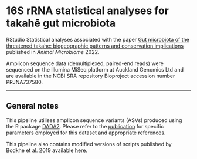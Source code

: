 # 16S rRNA statistical analyses for takahē gut microbiota

RStudio Statistical analyses associated with the paper [Gut microbiota of the threatened takahe: biogeographic patterns and conservation implications](https://animalmicrobiome.biomedcentral.com/articles/10.1186/s42523-021-00158-5) published in _Animal Microbiome_ 2022.

Amplicon sequence data (demultiplexed, paired-end reads) were sequenced on the Illumina MiSeq platform at Auckland Genomics Ltd and are available in the NCBI SRA repository Bioproject accession number PRJNA737580.  

***

## General notes

This pipeline utilises amplicon sequence variants (ASVs) produced using the R package [DADA2](https://benjjneb.github.io/dada2/). Please refer to the [publication](https://animalmicrobiome.biomedcentral.com/articles/10.1186/s42523-021-00158-5) for specific parameters employed for this dataset and appropriate references. 

This pipeline also contains modified versions of scripts published by Bodkhe et al. 2019 available [here](https://github.com/rahulnccs/Comparison-of-Small-Gut-and-Whole-Gut-Microbiota-of-First-Degree-Relatives-with-Adult-Celiac-Disease). 

